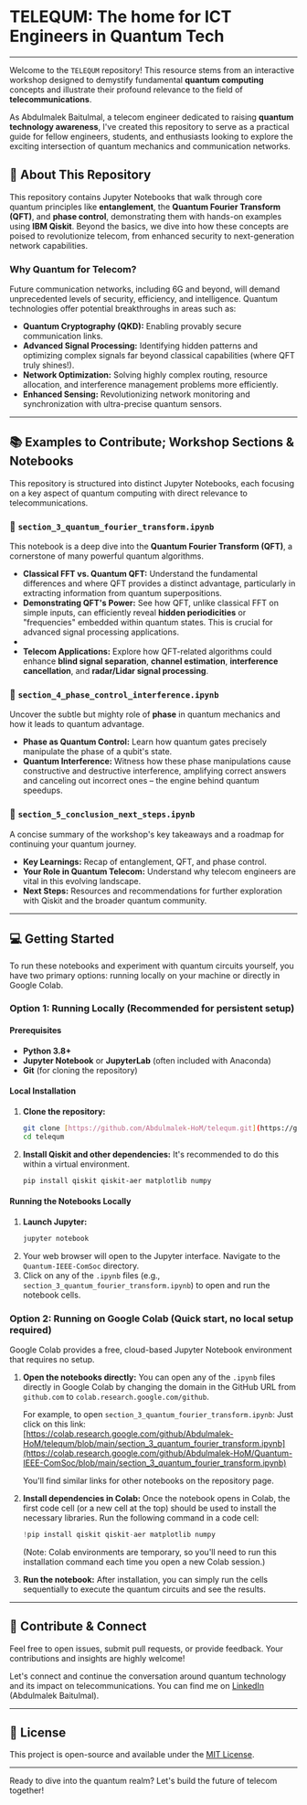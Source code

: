 # TELEQUM: The home for ICT Engineers in Quantum Tech 

---

Welcome to the `TELEQUM` repository! This resource stems from an interactive workshop designed to demystify fundamental **quantum computing** concepts and illustrate their profound relevance to the field of **telecommunications**.

As Abdulmalek Baitulmal, a telecom engineer dedicated to raising **quantum technology awareness**, I've created this repository to serve as a practical guide for fellow engineers, students, and enthusiasts looking to explore the exciting intersection of quantum mechanics and communication networks.

## 🚀 About This Repository

This repository contains Jupyter Notebooks that walk through core quantum principles like **entanglement**, the **Quantum Fourier Transform (QFT)**, and **phase control**, demonstrating them with hands-on examples using **IBM Qiskit**. Beyond the basics, we dive into how these concepts are poised to revolutionize telecom, from enhanced security to next-generation network capabilities.

### Why Quantum for Telecom?

Future communication networks, including 6G and beyond, will demand unprecedented levels of security, efficiency, and intelligence. Quantum technologies offer potential breakthroughs in areas such as:

* **Quantum Cryptography (QKD):** Enabling provably secure communication links.
* **Advanced Signal Processing:** Identifying hidden patterns and optimizing complex signals far beyond classical capabilities (where QFT truly shines!).
* **Network Optimization:** Solving highly complex routing, resource allocation, and interference management problems more efficiently.
* **Enhanced Sensing:** Revolutionizing network monitoring and synchronization with ultra-precise quantum sensors.

---

## 📚 Examples to Contribute; Workshop Sections & Notebooks

This repository is structured into distinct Jupyter Notebooks, each focusing on a key aspect of quantum computing with direct relevance to telecommunications.

### 🔗 `section_3_quantum_fourier_transform.ipynb`

This notebook is a deep dive into the **Quantum Fourier Transform (QFT)**, a cornerstone of many powerful quantum algorithms.

* **Classical FFT vs. Quantum QFT:** Understand the fundamental differences and where QFT provides a distinct advantage, particularly in extracting information from quantum superpositions.
* **Demonstrating QFT's Power:** See how QFT, unlike classical FFT on simple inputs, can efficiently reveal **hidden periodicities** or "frequencies" embedded within quantum states. This is crucial for advanced signal processing applications.
* 
* **Telecom Applications:** Explore how QFT-related algorithms could enhance **blind signal separation**, **channel estimation**, **interference cancellation**, and **radar/Lidar signal processing**.

### 📐 `section_4_phase_control_interference.ipynb`

Uncover the subtle but mighty role of **phase** in quantum mechanics and how it leads to quantum advantage.

* **Phase as Quantum Control:** Learn how quantum gates precisely manipulate the phase of a qubit's state.
* **Quantum Interference:** Witness how these phase manipulations cause constructive and destructive interference, amplifying correct answers and canceling out incorrect ones – the engine behind quantum speedups.

### 🏁 `section_5_conclusion_next_steps.ipynb`

A concise summary of the workshop's key takeaways and a roadmap for continuing your quantum journey.

* **Key Learnings:** Recap of entanglement, QFT, and phase control.
* **Your Role in Quantum Telecom:** Understand why telecom engineers are vital in this evolving landscape.
* **Next Steps:** Resources and recommendations for further exploration with Qiskit and the broader quantum community.

---

## 💻 Getting Started

To run these notebooks and experiment with quantum circuits yourself, you have two primary options: running locally on your machine or directly in Google Colab.

### Option 1: Running Locally (Recommended for persistent setup)

#### Prerequisites

* **Python 3.8+**
* **Jupyter Notebook** or **JupyterLab** (often included with Anaconda)
* **Git** (for cloning the repository)

#### Local Installation

1.  **Clone the repository:**
    ```bash
    git clone [https://github.com/Abdulmalek-HoM/telequm.git](https://github.com/Abdulmalek-HoM/Quantum-IEEE-ComSoc.git)
    cd telequm
    ```
2.  **Install Qiskit and other dependencies:**
    It's recommended to do this within a virtual environment.
    ```bash
    pip install qiskit qiskit-aer matplotlib numpy
    ```

#### Running the Notebooks Locally

1.  **Launch Jupyter:**
    ```bash
    jupyter notebook
    ```
2.  Your web browser will open to the Jupyter interface. Navigate to the `Quantum-IEEE-ComSoc` directory.
3.  Click on any of the `.ipynb` files (e.g., `section_3_quantum_fourier_transform.ipynb`) to open and run the notebook cells.

### Option 2: Running on Google Colab (Quick start, no local setup required)

Google Colab provides a free, cloud-based Jupyter Notebook environment that requires no setup.

1.  **Open the notebooks directly:**
    You can open any of the `.ipynb` files directly in Google Colab by changing the domain in the GitHub URL from `github.com` to `colab.research.google.com/github`.

    For example, to open `section_3_quantum_fourier_transform.ipynb`:
    Just click on this link: [https://colab.research.google.com/github/Abdulmalek-HoM/telequm/blob/main/section_3_quantum_fourier_transform.ipynb](https://colab.research.google.com/github/Abdulmalek-HoM/Quantum-IEEE-ComSoc/blob/main/section_3_quantum_fourier_transform.ipynb)

    You'll find similar links for other notebooks on the repository page.

2.  **Install dependencies in Colab:**
    Once the notebook opens in Colab, the first code cell (or a new cell at the top) should be used to install the necessary libraries. Run the following command in a code cell:
    ```python
    !pip install qiskit qiskit-aer matplotlib numpy
    ```
    (Note: Colab environments are temporary, so you'll need to run this installation command each time you open a new Colab session.)

3.  **Run the notebook:**
    After installation, you can simply run the cells sequentially to execute the quantum circuits and see the results.

---

## 👋 Contribute & Connect

Feel free to open issues, submit pull requests, or provide feedback. Your contributions and insights are highly welcome!

Let's connect and continue the conversation around quantum technology and its impact on telecommunications. You can find me on [LinkedIn](https://www.linkedin.com/in/abdulmalek-baitulmal/) (Abdulmalek Baitulmal).

---

## 📄 License

This project is open-source and available under the [MIT License](LICENSE).

---

Ready to dive into the quantum realm? Let's build the future of telecom together!
